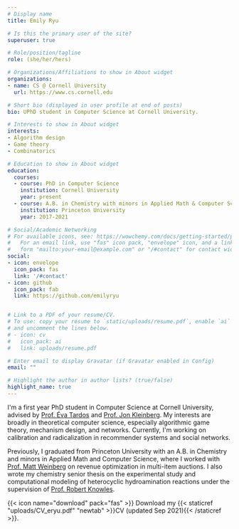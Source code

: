 ```yaml
---
# Display name
title: Emily Ryu

# Is this the primary user of the site?
superuser: true

# Role/position/tagline
role: (she/her/hers)

# Organizations/Affiliations to show in About widget
organizations:
- name: CS @ Cornell University
  url: https://www.cs.cornell.edu

# Short bio (displayed in user profile at end of posts)
bio: UPhD student in Computer Science at Cornell University.

# Interests to show in About widget
interests:
- Algorithm design
- Game theory
- Combinatorics

# Education to show in About widget
education:
  courses:
  - course: PhD in Computer Science
    institution: Cornell University
    year: present
  - course: A.B. in Chemistry with minors in Applied Math & Computer Science
    institution: Princeton University
    year: 2017-2021

# Social/Academic Networking
# For available icons, see: https://wowchemy.com/docs/getting-started/page-builder/#icons
#   For an email link, use "fas" icon pack, "envelope" icon, and a link in the
#   form "mailto:your-email@example.com" or "/#contact" for contact widget.
social:
- icon: envelope
  icon_pack: fas
  link: '/#contact'
- icon: github
  icon_pack: fab
  link: https://github.com/emilyryu


# Link to a PDF of your resume/CV.
# To use: copy your resume to `static/uploads/resume.pdf`, enable `ai` icons in `params.toml`, 
# and uncomment the lines below.
# - icon: cv
#   icon_pack: ai
#   link: uploads/resume.pdf

# Enter email to display Gravatar (if Gravatar enabled in Config)
email: ""

# Highlight the author in author lists? (true/false)
highlight_name: true
---
```

I'm a first year PhD student in Computer Science at Cornell University, advised by [Prof. Éva Tardos](https://www.cs.cornell.edu/~eva/) and [Prof. Jon Kleinberg](https://www.cs.cornell.edu/home/kleinber/). My interests are broadly in theoretical computer science, especially algorithmic game theory, mechanism design, and networks. Currently, I'm working on calibration and radicalization in recommender systems and social networks. 

Previously, I graduated from Princeton University with an A.B. in Chemistry and minors in Applied Math and Computer Science, where I worked with [Prof. Matt Weinberg](https://www.cs.princeton.edu/~smattw/) on revenue optimization in multi-item auctions. I also wrote my chemistry senior thesis on the experimental study and computational modeling of heterocyclic hydroamination reactions under the supervision of [Prof. Robert Knowles](https://knowleslab.princeton.edu/).


{{< icon name="download" pack="fas" >}} Download my {{< staticref "uploads/CV_eryu.pdf" "newtab" >}}CV (updated Sep 2021){{< /staticref >}}.
